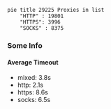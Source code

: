 
```mermaid
pie title 29225 Proxies in list
    "HTTP" : 19801
    "HTTPS": 3996
    "SOCKS" : 8375
```

### Some Info
#### Average Timeout

- mixed: 3.8s
- http: 2.1s
- https: 8.6s
- socks: 6.5s